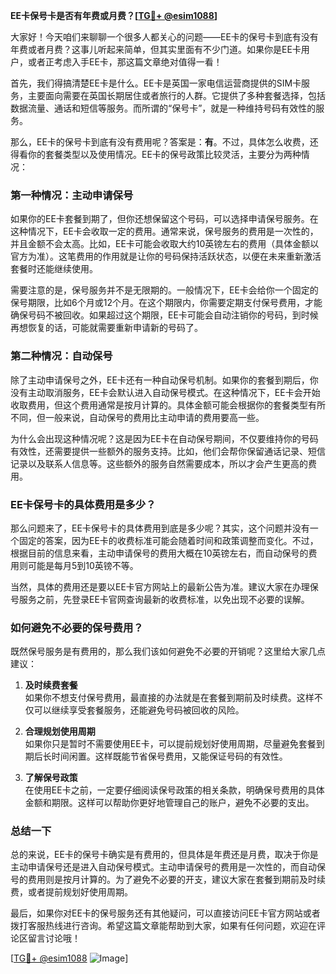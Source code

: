 **EE卡保号卡是否有年费或月费？[[TG💪+ @esim1088](https://t.me/s/esim1088)]**

大家好！今天咱们来聊聊一个很多人都关心的问题——EE卡的保号卡到底有没有年费或者月费？这事儿听起来简单，但其实里面有不少门道。如果你是EE卡用户，或者正考虑入手EE卡，那这篇文章绝对值得一看！

首先，我们得搞清楚EE卡是什么。EE卡是英国一家电信运营商提供的SIM卡服务，主要面向需要在英国长期居住或者旅行的人群。它提供了多种套餐选择，包括数据流量、通话和短信等服务。而所谓的“保号卡”，就是一种维持号码有效性的服务。

那么，EE卡的保号卡到底有没有费用呢？答案是：**有**。不过，具体怎么收费，还得看你的套餐类型以及使用情况。EE卡的保号政策比较灵活，主要分为两种情况：

### 第一种情况：主动申请保号

如果你的EE卡套餐到期了，但你还想保留这个号码，可以选择申请保号服务。在这种情况下，EE卡会收取一定的费用。通常来说，保号服务的费用是一次性的，并且金额不会太高。比如，EE卡可能会收取大约10英镑左右的费用（具体金额以官方为准）。这笔费用的作用就是让你的号码保持活跃状态，以便在未来重新激活套餐时还能继续使用。

需要注意的是，保号服务并不是无限期的。一般情况下，EE卡会给你一个固定的保号期限，比如6个月或12个月。在这个期限内，你需要定期支付保号费用，才能确保号码不被回收。如果超过这个期限，EE卡可能会自动注销你的号码，到时候再想恢复的话，可能就需要重新申请新的号码了。

### 第二种情况：自动保号

除了主动申请保号之外，EE卡还有一种自动保号机制。如果你的套餐到期后，你没有主动取消服务，EE卡会默认进入自动保号模式。在这种情况下，EE卡会开始收取费用，但这个费用通常是按月计算的。具体金额可能会根据你的套餐类型有所不同，但一般来说，自动保号的费用比主动申请的费用要高一些。

为什么会出现这种情况呢？这是因为EE卡在自动保号期间，不仅要维持你的号码有效性，还需要提供一些额外的服务支持。比如，他们会帮你保留通话记录、短信记录以及联系人信息等。这些额外的服务自然需要成本，所以才会产生更高的费用。

### EE卡保号卡的具体费用是多少？

那么问题来了，EE卡保号卡的具体费用到底是多少呢？其实，这个问题并没有一个固定的答案，因为EE卡的收费标准可能会随着时间和政策调整而变化。不过，根据目前的信息来看，主动申请保号的费用大概在10英镑左右，而自动保号的费用则可能是每月5到10英镑不等。

当然，具体的费用还是要以EE卡官方网站上的最新公告为准。建议大家在办理保号服务之前，先登录EE卡官网查询最新的收费标准，以免出现不必要的误解。

### 如何避免不必要的保号费用？

既然保号服务是有费用的，那么我们该如何避免不必要的开销呢？这里给大家几点建议：

1. **及时续费套餐**  
   如果你不想支付保号费用，最直接的办法就是在套餐到期前及时续费。这样不仅可以继续享受套餐服务，还能避免号码被回收的风险。

2. **合理规划使用周期**  
   如果你只是暂时不需要使用EE卡，可以提前规划好使用周期，尽量避免套餐到期后长时间闲置。这样既能节省保号费用，又能保证号码的有效性。

3. **了解保号政策**  
   在使用EE卡之前，一定要仔细阅读保号政策的相关条款，明确保号费用的具体金额和期限。这样可以帮助你更好地管理自己的账户，避免不必要的支出。

### 总结一下

总的来说，EE卡的保号卡确实是有费用的，但具体是年费还是月费，取决于你是主动申请保号还是进入自动保号模式。主动申请保号的费用是一次性的，而自动保号的费用则是按月计算的。为了避免不必要的开支，建议大家在套餐到期前及时续费，或者提前规划好使用周期。

最后，如果你对EE卡的保号服务还有其他疑问，可以直接访问EE卡官方网站或者拨打客服热线进行咨询。希望这篇文章能帮助到大家，如果有任何问题，欢迎在评论区留言讨论哦！

[[TG💪+ @esim1088](https://t.me/s/esim1088) ![Image](https://i.postimg.cc/4NQfJmqS/Snipaste-2025-05-13-00-14-12.png)]